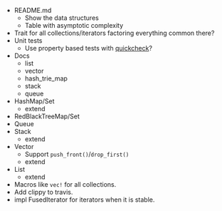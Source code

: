* README.md
  * Show the data structures
  * Table with asymptotic complexity
* Trait for all collections/iterators factoring everything common there?
* Unit tests
  * Use property based tests with [quickcheck](https://github.com/BurntSushi/quickcheck)?
* Docs
  * list
  * vector
  * hash_trie_map
  * stack
  * queue
* HashMap/Set
  * extend
* RedBlackTreeMap/Set
* Queue
* Stack
  * extend
* Vector
  * Support `push_front()`/`drop_first()`
  * extend
* List
  * extend
* Macros like `vec!` for all collections.
* Add clippy to travis.
* impl FusedIterator for iterators when it is stable.
